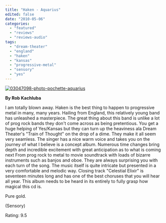 ```yaml
---
title: "Haken - Aquarius"
edited: false
date: "2010-05-06"
categories:
  - "featured"
  - "reviews"
  - "reviews-audio"
tags:
  - "dream-theater"
  - "england"
  - "haken"
  - "kansas"
  - "progressive-metal"
  - "sensory"
  - "yes"
---
```


[![03047098-photo-pochette-aquarius](http://www.hellbound.ca/wp-content/uploads/2010/05/03047098-photo-pochette-aquarius.jpg "03047098-photo-pochette-aquarius")](http://www.hellbound.ca/wp-content/uploads/2010/05/03047098-photo-pochette-aquarius.jpg)

**By Rob Kachluba**

I am totally blown away. Haken is the best thing to happen to progressive metal in many, many years. Hailing from England, this relatively young band has unleashed a masterpiece. The great thing about this band is unlike a lot of prog rock bands they don't come across as being pretentious. You get a huge helping of Yes/Kansas but they can turn up the heaviness ala Dream Theater's "Train of Thought" on the drop of a dime. They make it all seem very seamless. The singer has a nice warm voice and takes you on the journey of what I believe is a concept album. Numerous time changes bring depth and incredible excitement with great anticipation as to what is coming next From prog rock to metal to movie soundtrack with loads of bizarre instruments such as banjos and oboe. They are always surprising you with each turn of the song. The music itself is quite intricate but presented in a very comfortable and melodic way. Closing track "Celestial Elixir" is seventeen minutes long and has one of the best choruses that you will hear all year. This album needs to be heard in its entirely to fully grasp how magical this cd is.

Pure gold.

(Sensory)

Rating: 9.5
